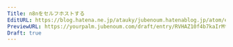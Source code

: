 ```yaml
---
Title: n8nをセルフホストする
EditURL: https://blog.hatena.ne.jp/atauky/jubenoum.hatenablog.jp/atom/entry/6801883189059873775
PreviewURL: https://yourpalm.jubenoum.com/draft/entry/RVHAZ10f4b7kaIrMtLWYo-QxcSE
Draft: true
---
```



